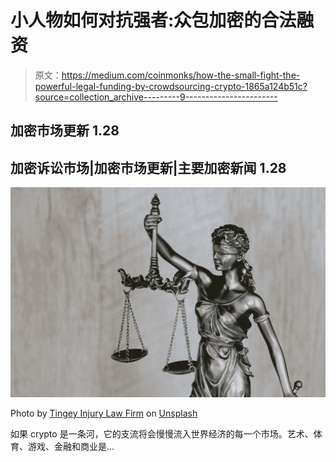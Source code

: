 # 小人物如何对抗强者:众包加密的合法融资

> 原文：<https://medium.com/coinmonks/how-the-small-fight-the-powerful-legal-funding-by-crowdsourcing-crypto-1865a124b51c?source=collection_archive---------9----------------------->

## 加密市场更新 1.28

## 加密诉讼市场|加密市场更新|主要加密新闻 1.28

![](img/1aa6911313515bc9e61d2c407fed25fe.png)

Photo by [Tingey Injury Law Firm](https://unsplash.com/@tingeyinjurylawfirm?utm_source=medium&utm_medium=referral) on [Unsplash](https://unsplash.com?utm_source=medium&utm_medium=referral)

如果 crypto 是一条河，它的支流将会慢慢流入世界经济的每一个市场。艺术、体育、游戏、金融和商业是…